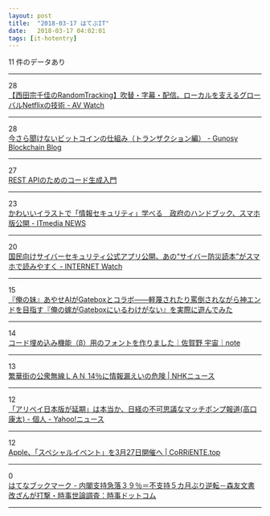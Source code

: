 ```yaml
---
layout: post
title:  "2018-03-17 はてぶIT"
date:   2018-03-17 04:02:01
tags: [it-hotentry]
---
```

11 件のデータあり

<hr><div class="row">
<div class="col-1"><span class="badge badge-pill badge-success h2">28</span></div>
<div class="col-11"><a href='https://av.watch.impress.co.jp/docs/series/rt/1112044.html' target='_blank'>【西田宗千佳のRandomTracking】吹替・字幕・配信。ローカルを支えるグローバルNetflixの技術 - AV Watch</a></div>
</div>
<hr>
<div class="row">
<div class="col-1"><span class="badge badge-pill badge-success h2">28</span></div>
<div class="col-11"><a href='http://blockchain.gunosy.io/entry/summary-bitcoin-transaction' target='_blank'>今さら聞けないビットコインの仕組み（トランザクション編） - Gunosy Blockchain Blog</a></div>
</div>
<hr>
<div class="row">
<div class="col-1"><span class="badge badge-pill badge-success h2">27</span></div>
<div class="col-11"><a href='https://gumroad.com/l/swagger_codegen_beginner_jp' target='_blank'>REST APIのためのコード生成入門</a></div>
</div>
<hr>
<div class="row">
<div class="col-1"><span class="badge badge-pill badge-success h2">23</span></div>
<div class="col-11"><a href='http://www.itmedia.co.jp/news/articles/1803/16/news105.html' target='_blank'>かわいいイラストで「情報セキュリティ」学べる　政府のハンドブック、スマホ版公開 - ITmedia NEWS</a></div>
</div>
<hr>
<div class="row">
<div class="col-1"><span class="badge badge-pill badge-success h2">20</span></div>
<div class="col-11"><a href='https://internet.watch.impress.co.jp/docs/news/1112119.html' target='_blank'>国民向けサイバーセキュリティ公式アプリ公開、あの“サイバー防災読本”がスマホで読みやすく - INTERNET Watch</a></div>
</div>
<hr>
<div class="row">
<div class="col-1"><span class="badge badge-pill badge-success h2">15</span></div>
<div class="col-11"><a href='http://originalnews.nico/87176' target='_blank'>『俺の妹』あやせAIがGateboxとコラボ――軽蔑されたり罵倒されながら神エンドを目指す『俺の嫁がGateboxにいるわけがない』を実際に遊んでみた</a></div>
</div>
<hr>
<div class="row">
<div class="col-1"><span class="badge badge-pill badge-success h2">14</span></div>
<div class="col-11"><a href='https://note.mu/sorasagano/n/nad3acd3a96cf' target='_blank'>コード埋め込み機能（β）用のフォントを作りました｜佐賀野 宇宙｜note</a></div>
</div>
<hr>
<div class="row">
<div class="col-1"><span class="badge badge-pill badge-success h2">13</span></div>
<div class="col-11"><a href='https://www3.nhk.or.jp/news/html/20180316/k10011367951000.html' target='_blank'>繁華街の公衆無線ＬＡＮ 14％に情報漏えいの危険 | NHKニュース</a></div>
</div>
<hr>
<div class="row">
<div class="col-1"><span class="badge badge-pill badge-success h2">12</span></div>
<div class="col-11"><a href='https://news.yahoo.co.jp/byline/takaguchikota/20180316-00082822/' target='_blank'>「アリペイ日本版が延期」は本当か、日経の不可思議なマッチポンプ報道(高口康太) - 個人 - Yahoo!ニュース</a></div>
</div>
<hr>
<div class="row">
<div class="col-1"><span class="badge badge-pill badge-success h2">12</span></div>
<div class="col-11"><a href='https://corriente.top/apple-event-march-27th-2018/' target='_blank'>Apple、「スペシャルイベント」を3月27日開催へ | CoRRiENTE.top</a></div>
</div>
<hr>
<div class="row">
<div class="col-1"><span class="badge badge-pill badge-success h2">0</span></div>
<div class="col-11"><a href='http://b.hatena.ne.jp/entry/s/www.jiji.com/jc/article?k=2018031600837&g=pol' target='_blank'>はてなブックマーク - 内閣支持急落３９％＝不支持５カ月ぶり逆転－森友文書改ざんが打撃・時事世論調査：時事ドットコム</a></div>
</div>
<hr>
